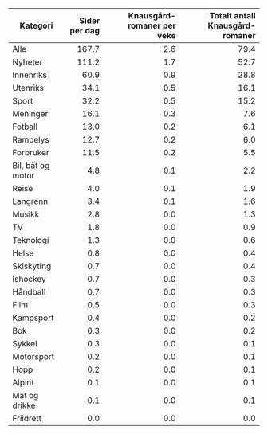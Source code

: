 | Kategori | Sider per dag | Knausgård-romaner per veke   | Totalt antall Knausgård-romaner |
| -------- | ------------: | -----: | -----: |
| Alle | 167.7 | 2.6 | 79.4 |
| Nyheter | 111.2 | 1.7 | 52.7 |
| Innenriks | 60.9 | 0.9 | 28.8 |
| Utenriks | 34.1 | 0.5 | 16.1 |
| Sport | 32.2 | 0.5 | 15.2 |
| Meninger | 16.1 | 0.3 | 7.6 |
| Fotball | 13.0 | 0.2 | 6.1 |
| Rampelys | 12.7 | 0.2 | 6.0 |
| Forbruker | 11.5 | 0.2 | 5.5 |
| Bil, båt og motor | 4.8 | 0.1 | 2.2 |
| Reise | 4.0 | 0.1 | 1.9 |
| Langrenn | 3.4 | 0.1 | 1.6 |
| Musikk | 2.8 | 0.0 | 1.3 |
| TV | 1.8 | 0.0 | 0.9 |
| Teknologi | 1.3 | 0.0 | 0.6 |
| Helse | 0.8 | 0.0 | 0.4 |
| Skiskyting | 0.7 | 0.0 | 0.4 |
| Ishockey | 0.7 | 0.0 | 0.3 |
| Håndball | 0.7 | 0.0 | 0.3 |
| Film | 0.5 | 0.0 | 0.3 |
| Kampsport | 0.4 | 0.0 | 0.2 |
| Bok | 0.3 | 0.0 | 0.2 |
| Sykkel | 0.3 | 0.0 | 0.1 |
| Motorsport | 0.2 | 0.0 | 0.1 |
| Hopp | 0.2 | 0.0 | 0.1 |
| Alpint | 0.1 | 0.0 | 0.1 |
| Mat og drikke | 0.1 | 0.0 | 0.1 |
| Friidrett | 0.0 | 0.0 | 0.0 |

